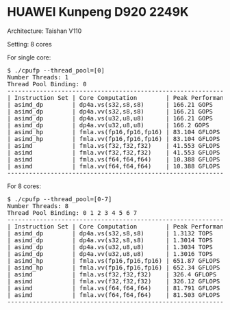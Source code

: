 # HUAWEI Kunpeng D920 2249K

Architecture: Taishan V110

Setting: 8 cores

For single core:

<pre>
$ ./cpufp --thread_pool=[0]
Number Threads: 1
Thread Pool Binding: 0
----------------------------------------------------------------
| Instruction Set | Core Computation        | Peak Performance |
| asimd_dp        | dp4a.vs(s32,s8,s8)      | 166.21 GOPS      |
| asimd_dp        | dp4a.vv(s32,s8,s8)      | 166.21 GOPS      |
| asimd_dp        | dp4a.vs(u32,u8,u8)      | 166.21 GOPS      |
| asimd_dp        | dp4a.vv(u32,u8,u8)      | 166.2 GOPS       |
| asimd_hp        | fmla.vs(fp16,fp16,fp16) | 83.104 GFLOPS    |
| asimd_hp        | fmla.vv(fp16,fp16,fp16) | 83.104 GFLOPS    |
| asimd           | fmla.vs(f32,f32,f32)    | 41.553 GFLOPS    |
| asimd           | fmla.vv(f32,f32,f32)    | 41.553 GFLOPS    |
| asimd           | fmla.vs(f64,f64,f64)    | 10.388 GFLOPS    |
| asimd           | fmla.vv(f64,f64,f64)    | 10.388 GFLOPS    |
----------------------------------------------------------------
</pre>

For 8 cores:

<pre>
$ ./cpufp --thread_pool=[0-7]
Number Threads: 8
Thread Pool Binding: 0 1 2 3 4 5 6 7
----------------------------------------------------------------
| Instruction Set | Core Computation        | Peak Performance |
| asimd_dp        | dp4a.vs(s32,s8,s8)      | 1.3132 TOPS      |
| asimd_dp        | dp4a.vv(s32,s8,s8)      | 1.3014 TOPS      |
| asimd_dp        | dp4a.vs(u32,u8,u8)      | 1.3034 TOPS      |
| asimd_dp        | dp4a.vv(u32,u8,u8)      | 1.3016 TOPS      |
| asimd_hp        | fmla.vs(fp16,fp16,fp16) | 651.87 GFLOPS    |
| asimd_hp        | fmla.vv(fp16,fp16,fp16) | 652.34 GFLOPS    |
| asimd           | fmla.vs(f32,f32,f32)    | 326.4 GFLOPS     |
| asimd           | fmla.vv(f32,f32,f32)    | 326.12 GFLOPS    |
| asimd           | fmla.vs(f64,f64,f64)    | 81.791 GFLOPS    |
| asimd           | fmla.vv(f64,f64,f64)    | 81.503 GFLOPS    |
----------------------------------------------------------------
</pre>

